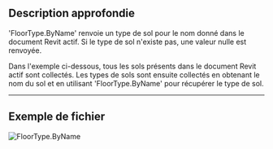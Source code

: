 ## Description approfondie
'FloorType.ByName' renvoie un type de sol pour le nom donné dans le document Revit actif. Si le type de sol n'existe pas, une valeur nulle est renvoyée.

Dans l'exemple ci-dessous, tous les sols présents dans le document Revit actif sont collectés. Les types de sols sont ensuite collectés en obtenant le nom du sol et en utilisant 'FloorType.ByName' pour récupérer le type de sol.
___
## Exemple de fichier

![FloorType.ByName](./Revit.Elements.FloorType.ByName_img.jpg)
